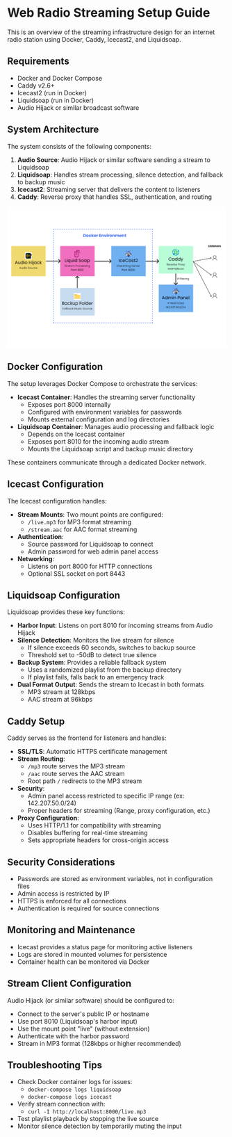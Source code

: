 # Web Radio Streaming Setup Guide

This is an overview of the streaming infrastructure design for an internet radio station using Docker, Caddy, Icecast2, and Liquidsoap.

## Requirements

- Docker and Docker Compose
- Caddy v2.6+
- Icecast2 (run in Docker)
- Liquidsoap (run in Docker)
- Audio Hijack or similar broadcast software

## System Architecture

The system consists of the following components:

1. **Audio Source**: Audio Hijack or similar software sending a stream to Liquidsoap
2. **Liquidsoap**: Handles stream processing, silence detection, and fallback to backup music
3. **Icecast2**: Streaming server that delivers the content to listeners
4. **Caddy**: Reverse proxy that handles SSL, authentication, and routing

![Stream Architecture Diagram](/public/stream.png)

## Docker Configuration

The setup leverages Docker Compose to orchestrate the services:

- **Icecast Container**: Handles the streaming server functionality
    - Exposes port 8000 internally
    - Configured with environment variables for passwords
    - Mounts external configuration and log directories
- **Liquidsoap Container**: Manages audio processing and fallback logic
    - Depends on the Icecast container
    - Exposes port 8010 for the incoming audio stream
    - Mounts the Liquidsoap script and backup music directory

These containers communicate through a dedicated Docker network.

## Icecast Configuration

The Icecast configuration handles:

- **Stream Mounts**: Two mount points are configured:
    - `/live.mp3` for MP3 format streaming
    - `/stream.aac` for AAC format streaming
- **Authentication**:
    - Source password for Liquidsoap to connect
    - Admin password for web admin panel access
- **Networking**:
    - Listens on port 8000 for HTTP connections
    - Optional SSL socket on port 8443

## Liquidsoap Configuration

Liquidsoap provides these key functions:

- **Harbor Input**: Listens on port 8010 for incoming streams from Audio Hijack
- **Silence Detection**: Monitors the live stream for silence
    - If silence exceeds 60 seconds, switches to backup source
    - Threshold set to -50dB to detect true silence
- **Backup System**: Provides a reliable fallback system
    - Uses a randomized playlist from the backup directory
    - If playlist fails, falls back to an emergency track
- **Dual Format Output**: Sends the stream to Icecast in both formats
    - MP3 stream at 128kbps
    - AAC stream at 96kbps

## Caddy Setup

Caddy serves as the frontend for listeners and handles:

- **SSL/TLS**: Automatic HTTPS certificate management
- **Stream Routing**:
    - `/mp3` route serves the MP3 stream
    - `/aac` route serves the AAC stream
    - Root path `/` redirects to the MP3 stream
- **Security**:
    - Admin panel access restricted to specific IP range (ex: 142.207.50.0/24)
    - Proper headers for streaming (Range, proxy configuration, etc.)
- **Proxy Configuration**:
    - Uses HTTP/1.1 for compatibility with streaming
    - Disables buffering for real-time streaming
    - Sets appropriate headers for cross-origin access

## Security Considerations

- Passwords are stored as environment variables, not in configuration files
- Admin access is restricted by IP
- HTTPS is enforced for all connections
- Authentication is required for source connections

## Monitoring and Maintenance

- Icecast provides a status page for monitoring active listeners
- Logs are stored in mounted volumes for persistence
- Container health can be monitored via Docker

## Stream Client Configuration

Audio Hijack (or similar software) should be configured to:

- Connect to the server's public IP or hostname
- Use port 8010 (Liquidsoap's harbor input)
- Use the mount point "live" (without extension)
- Authenticate with the harbor password
- Stream in MP3 format (128kbps or higher recommended)

## Troubleshooting Tips

- Check Docker container logs for issues:
    - `docker-compose logs liquidsoap`
    - `docker-compose logs icecast`
- Verify stream connection with:
    - `curl -I http://localhost:8000/live.mp3`
- Test playlist playback by stopping the live source
- Monitor silence detection by temporarily muting the input